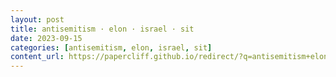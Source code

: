 ```yaml
---
layout: post
title: antisemitism · elon · israel · sit
date: 2023-09-15
categories: [antisemitism, elon, israel, sit]
content_url: https://papercliff.github.io/redirect/?q=antisemitism+elon+israel+sit&tbs=cdr:1,cd_min:9/14/2023,cd_max:9/16/2023
---
```

